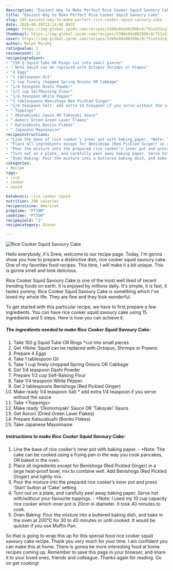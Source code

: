 ```yaml
---
description: "Easiest Way to Make Perfect Rice Cooker Squid Savoury Cake"
title: "Easiest Way to Make Perfect Rice Cooker Squid Savoury Cake"
slug: 195-easiest-way-to-make-perfect-rice-cooker-squid-savoury-cake
date: 2020-08-29T23:14:09.697Z
image: https://img-global.cpcdn.com/recipes/5300e9da98299bc8/751x532cq70/rice-cooker-squid-savoury-cake-recipe-main-photo.jpg
thumbnail: https://img-global.cpcdn.com/recipes/5300e9da98299bc8/751x532cq70/rice-cooker-squid-savoury-cake-recipe-main-photo.jpg
cover: https://img-global.cpcdn.com/recipes/5300e9da98299bc8/751x532cq70/rice-cooker-squid-savoury-cake-recipe-main-photo.jpg
author: Ralph Murphy
ratingvalue: 3
reviewcount: 13
recipeingredient:
- "150 g Squid Tube OR Rings cut into small pieces"
- " Note Squid can be replaced with Octopus Shrimps or Prawns"
- "4 Eggs"
- "1 tablespoon Oil"
- "1 cup finely chopped Spring Onions OR Cabbage"
- "1/4 teaspoon Dashi Powder"
- "1/2 cup SelfRaising Flour"
- "1/4 teaspoon White Pepper"
- "2 tablespoons Benishoga Red Pickled Ginger"
- "1/4 teaspoon Salt  add extra 14 teaspoon if you serve without the sauce"
- " Toppings"
- " Okonomiyaki Sauce OR Takoyaki Sauce"
- " Aonori Dried Green Laver Flakes"
- " Katsuobushi Bonito Flakes"
- " Japanese Mayonnaise"
recipeinstructions:
- "Line the base of rice cooker’s inner pot with baking paper. *Note: The cake can be cooked using a frying pan in the way you cook pancakes, OR baked in the oven."
- "Place all ingredients except for Benishoga (Red Pickled Ginger) in a large heat-proof bowl, mix to combine well. Add Benishoga (Red Pickled Ginger) and lightly mix."
- "Pour the mixture into the prepared rice cooker’s inner pot and press ‘Start’ button at ‘Cake’ setting."
- "Turn out on a plate, and carefully peel away baking paper. Serve hot with/without your favourite toppings. *Note: I used my 10 cup capacity rice cooker which inner pot is 20cm in diameter. It took 40 minutes to cook."
- "Oven Baking: Pour the mixture into a buttered baking dish, and bake in the oven at 200℃ for 30 to 40 minutes or until cooked. It would be quicker if you use Muffin Pan."
categories:
- Recipe
tags:
- rice
- cooker
- squid

katakunci: rice cooker squid 
nutrition: 296 calories
recipecuisine: American
preptime: "PT19M"
cooktime: "PT33M"
recipeyield: "2"
recipecategory: Dinner

---
```



![Rice Cooker Squid Savoury Cake](https://img-global.cpcdn.com/recipes/5300e9da98299bc8/751x532cq70/rice-cooker-squid-savoury-cake-recipe-main-photo.jpg)

Hello everybody, it's Drew, welcome to our recipe page. Today, I'm gonna show you how to prepare a distinctive dish, rice cooker squid savoury cake. One of my favorites food recipes. This time, I will make it a bit unique. This is gonna smell and look delicious.

Rice Cooker Squid Savoury Cake is one of the most well liked of recent trending foods on earth. It is enjoyed by millions daily. It's simple, it is fast, it tastes yummy. Rice Cooker Squid Savoury Cake is something which I've loved my whole life. They are fine and they look wonderful.




To get started with this particular recipe, we have to first prepare a few ingredients. You can have rice cooker squid savoury cake using 15 ingredients and 5 steps. Here is how you can achieve it.

<!--inarticleads1-->

##### The ingredients needed to make Rice Cooker Squid Savoury Cake:

1. Take 150 g Squid Tube OR Rings *cut into small pieces
1. Get  *Note: Squid can be replaced with Octopus, Shrimps or Prawns
1. Prepare 4 Eggs
1. Take 1 tablespoon Oil
1. Take 1 cup finely chopped Spring Onions OR Cabbage
1. Get 1/4 teaspoon Dashi Powder
1. Prepare 1/2 cup Self-Raising Flour
1. Take 1/4 teaspoon White Pepper
1. Get 2 tablespoons Benishoga (Red Pickled Ginger)
1. Make ready 1/4 teaspoon Salt * add extra 1/4 teaspoon if you serve without the sauce
1. Take  &lt;Toppings&gt;
1. Make ready  ‘Okonomiyaki’ Sauce OR ‘Takoyaki’ Sauce
1. Get  Aonori (Dried Green Laver Flakes)
1. Prepare  Katsuobushi (Bonito Flakes)
1. Take  Japanese Mayonnaise




<!--inarticleads2-->

##### Instructions to make Rice Cooker Squid Savoury Cake:

1. Line the base of rice cooker’s inner pot with baking paper. - *Note: The cake can be cooked using a frying pan in the way you cook pancakes, OR baked in the oven.
1. Place all ingredients except for Benishoga (Red Pickled Ginger) in a large heat-proof bowl, mix to combine well. Add Benishoga (Red Pickled Ginger) and lightly mix.
1. Pour the mixture into the prepared rice cooker’s inner pot and press ‘Start’ button at ‘Cake’ setting.
1. Turn out on a plate, and carefully peel away baking paper. Serve hot with/without your favourite toppings. - *Note: I used my 10 cup capacity rice cooker which inner pot is 20cm in diameter. It took 40 minutes to cook.
1. Oven Baking: Pour the mixture into a buttered baking dish, and bake in the oven at 200℃ for 30 to 40 minutes or until cooked. It would be quicker if you use Muffin Pan.




So that is going to wrap this up for this special food rice cooker squid savoury cake recipe. Thank you very much for your time. I am confident you can make this at home. There is gonna be more interesting food at home recipes coming up. Remember to save this page in your browser, and share it to your loved ones, friends and colleague. Thanks again for reading. Go on get cooking!
